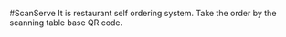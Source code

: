 #ScanServe
It is restaurant self ordering system. Take the order by the scanning table base QR code.
